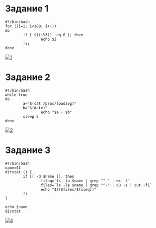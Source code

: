# Задание 1
```
#!/bin/bash
for ((i=1; i<100; i++))
do
        if [ $((i%3)) -eq 0 ]; then
                echo $i
        fi;
done
```
<a href="https://ibb.co/YdmP4D2"><img src="https://i.ibb.co/X51jfyX/1.png" alt="1" border="0"></a>
# Задание 2
```
#!/bin/bash
while true
do
        a="$(cat /proc/loadavg)"
        b="$(date)"
                echo "$a - $b"
        sleep 5
done
```
<a href="https://ibb.co/891CjCz"><img src="https://i.ibb.co/VTf1v1H/2.png" alt="2" border="0"></a>
# Задание 3
```
#!/bin/bash
name=$1
dirstat () {
        if [[ -d $name ]]; then
                fileq=`ls -la $name | grep "^-" | wc -l`
                files=`ls -la $name | grep "^-" | du -s | cut -f1`
                echo "$(($files/$fileq))"
        fi
}

echo $name
dirstat
```
<a href="https://ibb.co/0C3Qc6j"><img src="https://i.ibb.co/Pc8tNPZ/4.png" alt="4" border="0"></a>
